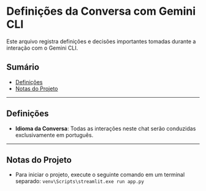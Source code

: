 # Definições da Conversa com Gemini CLI

Este arquivo registra definições e decisões importantes tomadas durante a interação com o Gemini CLI.

## Sumário

- [Definições](#definições)
- [Notas do Projeto](#notas-do-projeto)

---

## Definições

- **Idioma da Conversa**: Todas as interações neste chat serão conduzidas exclusivamente em português.

---

## Notas do Projeto

- Para iniciar o projeto, execute o seguinte comando em um terminal separado: `venv\Scripts\streamlit.exe run app.py`